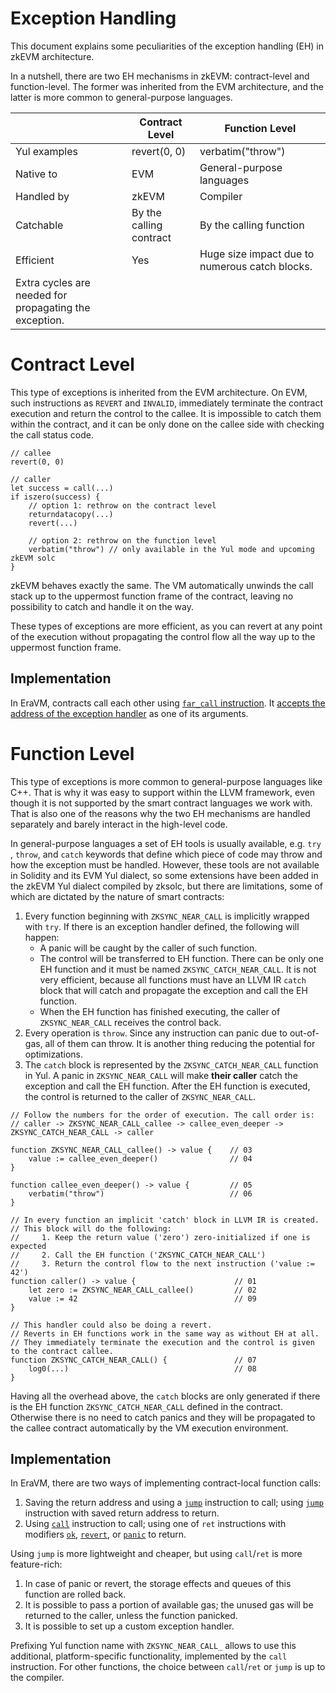 # Exception Handling

This document explains some peculiarities of the exception handling (EH) in zkEVM architecture.

In a nutshell, there are two EH mechanisms in zkEVM: contract-level and function-level.
The former was inherited from the EVM architecture, and the latter is more common to general-purpose languages.

|  | Contract Level | Function Level |
| --- | --- | --- |
| Yul examples | revert(0, 0) | verbatim("throw") |
| Native to | EVM | General-purpose languages |
| Handled by | zkEVM | Compiler |
| Catchable | By the calling contract | By the calling function |
| Efficient | Yes | Huge size impact due to numerous catch blocks.
Extra cycles are needed for propagating the exception. |

# Contract Level

This type of exceptions is inherited from the EVM architecture. On EVM, such instructions as `REVERT` and `INVALID`,
immediately terminate the contract execution and return the control to the callee. It is impossible to catch them
within the contract, and it can be only done on the callee side with checking the call status code.

```solidity
// callee
revert(0, 0)

// caller
let success = call(...)
if iszero(success) {
    // option 1: rethrow on the contract level
    returndatacopy(...)
    revert(...)

    // option 2: rethrow on the function level
    verbatim("throw") // only available in the Yul mode and upcoming zkEVM solc
}
```

zkEVM behaves exactly the same. The VM automatically unwinds the call stack up to the uppermost function frame
of the contract, leaving no possibility to catch and handle it on the way.

These types of exceptions are more efficient, as you can revert at any point of the execution without propagating
the control flow all the way up to the uppermost function frame.

## Implementation

In EraVM, contracts call each other using [`far_call` instruction](https://matter-labs.github.io/eravm-spec/spec.html#FarCalls).
It [accepts the address of the exception handler](https://matter-labs.github.io/eravm-spec/spec.html#OpFarCall) as one of its arguments.

# Function Level

This type of exceptions is more common to general-purpose languages like C++. That is why it was easy to support
within the LLVM framework, even though it is not supported by the smart contract languages we work with.
That is also one of the reasons why the two EH mechanisms are handled separately and barely interact in the high-level code.

In general-purpose languages a set of EH tools is usually available, e.g. `try` , `throw`, and `catch` keywords that
define which piece of code may throw and how the exception must be handled. However, these tools are not available
in Solidity and its EVM Yul dialect, so some extensions have been added in the zkEVM Yul dialect compiled by zksolc,
but there are limitations, some of which are dictated by the nature of smart contracts:

1. Every function beginning with `ZKSYNC_NEAR_CALL` is implicitly wrapped with `try`. If there is an exception handler defined, the following will happen:
    - A panic will be caught by the caller of such function.
    - The control will be transferred to EH function. There can be only one EH function and it must be named  `ZKSYNC_CATCH_NEAR_CALL`. It is not very efficient, because all functions must have an LLVM IR `catch` block that will catch and propagate the exception and call the EH function.
    - When the EH function has finished executing, the caller of `ZKSYNC_NEAR_CALL` receives the control back.
2. Every operation is `throw`. Since any instruction can panic due to out-of-gas, all of them can throw. It is another thing reducing the potential for optimizations.
3. The `catch` block is represented by the `ZKSYNC_CATCH_NEAR_CALL` function in Yul. A panic in `ZKSYNC_NEAR_CALL` will make **their caller** catch the exception and call the EH function. After the EH function is executed, the control is returned to the caller of `ZKSYNC_NEAR_CALL`.

```solidity
// Follow the numbers for the order of execution. The call order is:
// caller -> ZKSYNC_NEAR_CALL_callee -> callee_even_deeper -> ZKSYNC_CATCH_NEAR_CALL -> caller

function ZKSYNC_NEAR_CALL_callee() -> value {    // 03
    value := callee_even_deeper()                // 04
}

function callee_even_deeper() -> value {         // 05
    verbatim("throw")                            // 06
}

// In every function an implicit 'catch' block in LLVM IR is created.
// This block will do the following:
//     1. Keep the return value ('zero') zero-initialized if one is expected
//     2. Call the EH function ('ZKSYNC_CATCH_NEAR_CALL')
//     3. Return the control flow to the next instruction ('value := 42')
function caller() -> value {                      // 01
    let zero := ZKSYNC_NEAR_CALL_callee()         // 02
    value := 42                                   // 09
}

// This handler could also be doing a revert.
// Reverts in EH functions work in the same way as without EH at all.
// They immediately terminate the execution and the control is given to the contract callee.
function ZKSYNC_CATCH_NEAR_CALL() {               // 07
    log0(...)                                     // 08
}
```

Having all the overhead above, the `catch` blocks are only generated if there is the EH function `ZKSYNC_CATCH_NEAR_CALL`
defined in the contract. Otherwise there is no need to catch panics and they will be propagated to the callee contract
automatically by the VM execution environment.

## Implementation

In EraVM, there are two ways of implementing contract-local function calls:

1. Saving the return address and using a [`jump`](https://matter-labs.github.io/eravm-spec/spec.html#JumpDefinition) instruction to call; using [`jump`](https://matter-labs.github.io/eravm-spec/spec.html#JumpDefinition) instruction with saved return address to return.
2. Using
[`call`](https://matter-labs.github.io/eravm-spec/spec.html#NearCallDefinition)
instruction to call; using one of `ret` instructions with modifiers
[`ok`](https://matter-labs.github.io/eravm-spec/spec.html#NearRetDefinition),
[`revert`](https://matter-labs.github.io/eravm-spec/spec.html#NearRevertDefinition), or
[`panic`](https://matter-labs.github.io/eravm-spec/spec.html#step_oppanic) to return.

Using `jump` is more lightweight and cheaper, but using `call`/`ret` is more feature-rich:


1. In case of panic or revert, the storage effects and queues of this function are rolled back.
2. It is possible to pass a portion of available gas; the unused gas will be returned to the caller, unless the function panicked.
3. It is possible to set up a custom exception handler.

Prefixing Yul function name with `ZKSYNC_NEAR_CALL_` allows to use this
additional, platform-specific functionality, implemented by the `call`
instruction. For other functions, the choice between `call`/`ret` or `jump` is
up to the compiler.
